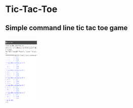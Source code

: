 # Tic-Tac-Toe
<h2>Simple command line tic tac toe game<h2>
<img src="tictactoe.PNG" width="100", height="200">
